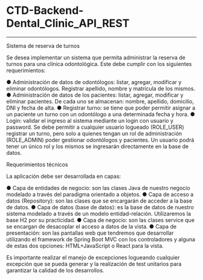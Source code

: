 # CTD-Backend-Dental_Clinic_API_REST

---------------------------------------------------------------------------------------

Sistema de reserva de turnos

Se desea implementar un sistema que permita administrar la reserva de turnos para una
clínica odontológica. Este debe cumplir con los siguientes requerimientos:

  ● Administración de datos de odontólogos: listar, agregar, modificar y eliminar
  odontólogos. Registrar apellido, nombre y matrícula de los mismos.
  ● Administración de datos de los pacientes: listar, agregar, modificar y eliminar
  pacientes. De cada uno se almacenan: nombre, apellido, domicilio, DNI y fecha de
  alta.
  ● Registrar turno: se tiene que poder permitir asignar a un paciente un turno con
  un odontólogo a una determinada fecha y hora.
  ● Login: validar el ingreso al sistema mediante un login con usuario y password. Se
  debe permitir a cualquier usuario logueado (ROLE_USER) registrar un turno, pero
  solo a quienes tengan un rol de administración (ROLE_ADMIN) poder gestionar
  odontólogos y pacientes. Un usuario podrá tener un único rol y los mismos se
  ingresarán directamente en la base de datos.
  
Requerimientos técnicos

La aplicación debe ser desarrollada en capas:

  ● Capa de entidades de negocio: son las clases Java de nuestro negocio
  modelado a través del paradigma orientado a objetos.
  ● Capa de acceso a datos (Repository): son las clases que se encargarán de
  acceder a la base de datos.
  ● Capa de datos (base de datos): es la base de datos de nuestro sistema
  modelado a través de un modelo entidad-relación. Utilizaremos la base H2 por su
  practicidad.
  ● Capa de negocio: son las clases service que se encargan de desacoplar el
  acceso a datos de la vista.
  ● Capa de presentación: son las pantallas web que tendremos que desarrollar
  utilizando el framework de Spring Boot MVC con los controladores y alguna de
  estas dos opciones: HTML+JavaScript o React para la vista.
  
Es importante realizar el manejo de excepciones logueando cualquier excepción que se
pueda generar y la realización de test unitarios para garantizar la calidad de los
desarrollos.
